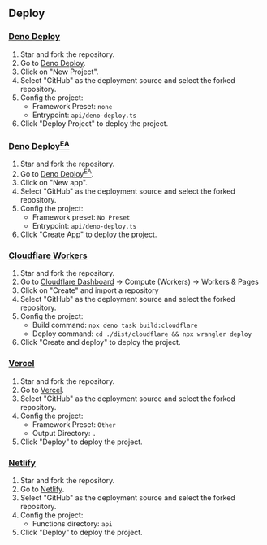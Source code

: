 ## Deploy

### [Deno Deploy](https://dash.deno.com/)

1. Star and fork the repository.
2. Go to [Deno Deploy](https://dash.deno.com/).
3. Click on "New Project".
4. Select "GitHub" as the deployment source and select the forked repository.
5. Config the project:
   - Framework Preset: `none`
   - Entrypoint: `api/deno-deploy.ts`
6. Click "Deploy Project" to deploy the project.

### [Deno Deploy<sup>EA</sup>](https://console.deno.com/)

1. Star and fork the repository.
2. Go to [Deno Deploy<sup>EA</sup>](https://console.deno.com/).
3. Click on "New app".
4. Select "GitHub" as the deployment source and select the forked repository.
5. Config the project:
   - Framework preset: `No Preset`
   - Entrypoint: `api/deno-deploy.ts`
6. Click "Create App" to deploy the project.

### [Cloudflare Workers](https://workers.cloudflare.com/)

1. Star and fork the repository.
2. Go to [Cloudflare Dashboard](https://dash.cloudflare.com/) -> Compute (Workers) -> Workers & Pages
3. Click on "Create" and import a repository
4. Select "GitHub" as the deployment source and select the forked repository.
5. Config the project:
   - Build command: `npx deno task build:cloudflare`
   - Deploy command: `cd ./dist/cloudflare && npx wrangler deploy`
6. Click "Create and deploy" to deploy the project.

### [Vercel](https://vercel.com/)

1. Star and fork the repository.
2. Go to [Vercel](https://vercel.com/new).
3. Select "GitHub" as the deployment source and select the forked repository.
4. Config the project:
   - Framework Preset: `Other`
   - Output Directory: `.`
5. Click "Deploy" to deploy the project.

### [Netlify](https://www.netlify.com/)

1. Star and fork the repository.
2. Go to [Netlify](https://app.netlify.com/start).
3. Select "GitHub" as the deployment source and select the forked repository.
4. Config the project:
   - Functions directory: `api`
5. Click "Deploy" to deploy the project.
